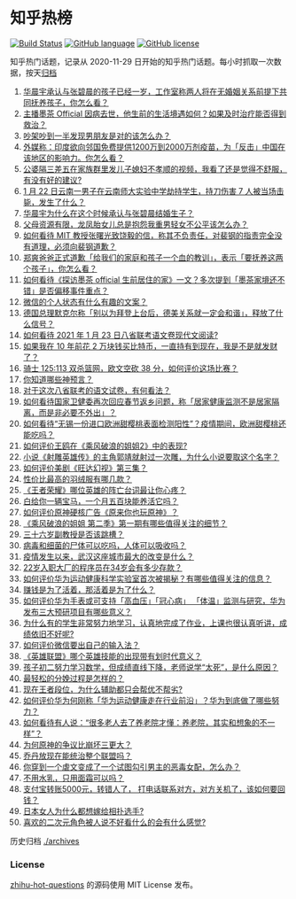 # 知乎热榜
[![Build Status](https://github.com/ToWeLong/zhihu-hot-questions/workflows/CI/badge.svg)](https://github.com/ToWeLong/zhihu-hot-questions/actions)
[![GitHub language](https://img.shields.io/badge/language-golang-orange.svg)](https://golang.org/)
[![GitHub license](https://img.shields.io/github/license/ToWeLong/zhihu-hot-questions)](https://github.com/ToWeLong/zhihu-hot-questions/blob/main/LICENSE)

知乎热门话题，记录从 2020-11-29 日开始的知乎热门话题。每小时抓取一次数据，按天[归档](./archives)

<!-- BEGIN -->

1. [华晨宇承认与张碧晨的孩子已经一岁，工作室称两人将在无婚姻关系前提下共同抚养孩子，你怎么看？](https://www.zhihu.com/question/440533019)
1. [主播墨茶 Official 因病去世，他生前的生活境遇如何？如果及时治疗能否得到救治？](https://www.zhihu.com/question/440488455)
1. [吵架吵到一半发现男朋友是对的该怎么办？](https://www.zhihu.com/question/422596620)
1. [外媒称：印度欲向邻国免费提供1200万到2000万剂疫苗，为「反击」中国在该地区的影响力。你怎么看？](https://www.zhihu.com/question/440644762)
1. [公婆隔三差五在家族群里发儿子媳妇不孝顺的视频，我看了还是觉得不舒服，有没有好的建议?](https://www.zhihu.com/question/440440260)
1. [1 月 22 日云南一男子在云南师大实验中学劫持学生，持刀伤害 7 人被当场击毙，发生了什么？](https://www.zhihu.com/question/440668867)
1. [华晨宇为什么在这个时候承认与张碧晨结婚生子？](https://www.zhihu.com/question/440655743)
1. [父母资源有限，龙凤胎女儿总是抱怨我重男轻女不公平该怎么办？](https://www.zhihu.com/question/417785073)
1. [如何看待 MIT 教授张曙光致饶毅的信，称其不负责任，对裴钢的指责完全没有道理，必须向裴钢道歉？](https://www.zhihu.com/question/440634424)
1. [郑爽爸爸正式道歉「给我们的家庭和孩子一个血的教训」，表示「要抚养这两个孩子」，你怎么看？](https://www.zhihu.com/question/440797948)
1. [如何看待《探访墨茶 official 生前居住的家》一文？多次提到「墨茶家境还不错」是否偏移事件重点？](https://www.zhihu.com/question/440725655)
1. [微信的个人状态有什么有趣的文案？](https://www.zhihu.com/question/440514246)
1. [德国总理默克尔称「别以为拜登上台后，德美关系就一定会和谐」，释放了什么信号？](https://www.zhihu.com/question/440650417)
1. [如何看待 2021 年 1 月 23 日八省联考语文卷现代文阅读?](https://www.zhihu.com/question/440754542)
1. [如果我在 10 年前花 2 万块钱买比特币，一直持有到现在，我是不是就发财了？](https://www.zhihu.com/question/439136003)
1. [骑士 125:113 双杀篮网，欧文空砍 38 分，如何评价这场比赛？](https://www.zhihu.com/question/440736450)
1. [你知道哪些神预言？](https://www.zhihu.com/question/48944599)
1. [对于这次八省联考的语文试卷，有何看法？](https://www.zhihu.com/question/440760441)
1. [如何看待国家卫健委再次回应春节返乡问题，称「居家健康监测不是居家隔离，而是非必要不外出」？](https://www.zhihu.com/question/440769081)
1. [如何看待“无锡一份进口欧洲甜樱桃表面检测阳性”？疫情期间，欧洲甜樱桃还能吃吗？](https://www.zhihu.com/question/440652915)
1. [如何评价王鸥在《乘风破浪的姐姐2》中的表现?](https://www.zhihu.com/question/440631567)
1. [小说《射雕英雄传》的主角郭靖就射过一次雕，为什么小说要取这个名字？](https://www.zhihu.com/question/440235365)
1. [如何评价美剧《旺达幻视》第三集？](https://www.zhihu.com/question/440654669)
1. [性价比最高的羽绒服有哪几款？](https://www.zhihu.com/question/21938429)
1. [《王者荣耀》哪位英雄的阵亡台词最让你心疼？](https://www.zhihu.com/question/422796196)
1. [白给你一辆宝马，一个月五百块能养活它吗？](https://www.zhihu.com/question/439328886)
1. [如何评价原神硬核广告《原来你也玩原神》？](https://www.zhihu.com/question/440684314)
1. [《乘风破浪的姐姐 第二季》第一期有哪些值得关注的细节？](https://www.zhihu.com/question/440602767)
1. [三十六岁副教授是否该跳槽？](https://www.zhihu.com/question/440257592)
1. [病毒和细菌的尸体可以吃吗，人体可以吸收吗？](https://www.zhihu.com/question/439649684)
1. [疫情发生以来，武汉这座城市最大的改变是什么？](https://www.zhihu.com/question/439360789)
1. [22岁入职大厂的程序员在34岁会有多少存款？](https://www.zhihu.com/question/436336543)
1. [如何评价华为运动健康科学实验室首次被揭秘？有哪些值得关注的信息？](https://www.zhihu.com/question/440664594)
1. [赚钱是为了活着，那活着是为了什么？](https://www.zhihu.com/question/434831702)
1. [如何评价华为手表或可支持「高血压」「冠心病」 「体温」监测与研究，华为发布三大预研项目有哪些意义？](https://www.zhihu.com/question/440782228)
1. [为什么有的学生非常努力地学习，认真地完成了作业，上课也很认真听讲，成绩依旧不好呢?](https://www.zhihu.com/question/319972649)
1. [如何评价微信要出自己的输入法？](https://www.zhihu.com/question/440186064)
1. [《英雄联盟》哪个英雄技能的出现带有划时代意义？](https://www.zhihu.com/question/434778527)
1. [孩子初二努力学习数学，但成绩直线下降，老师说学“太死”，是什么原因？](https://www.zhihu.com/question/440361057)
1. [最轻松的分娩过程是怎样的？](https://www.zhihu.com/question/433909831)
1. [现在王者段位，为什么辅助都只会帮优不帮劣?](https://www.zhihu.com/question/435048482)
1. [如何评价华为何刚称「华为运动健康走在行业前沿」？华为到底做了哪些努力？](https://www.zhihu.com/question/440781495)
1. [如何看待有人说：“很多老人去了养老院才懂：养老院，其实和想象的不一样”？](https://www.zhihu.com/question/440467400)
1. [为何原神的争议比崩坏三更大？](https://www.zhihu.com/question/440327042)
1. [乔丹放现在能统治整个联盟吗？](https://www.zhihu.com/question/437147240)
1. [你穿到一个虐文变成了一个试图勾引男主的恶毒女配，怎么办？](https://www.zhihu.com/question/413029409)
1. [不用水乳，只用面霜可以吗？](https://www.zhihu.com/question/65889927)
1. [支付宝转账5000元，转错人了， 打电话联系对方，对方关机了，该如何要回钱？](https://www.zhihu.com/question/351571558)
1. [日本女人为什么都想嫁给相扑选手?](https://www.zhihu.com/question/352910962)
1. [喜欢的二次元角色被人说不好看什么的会有什么感觉?](https://www.zhihu.com/question/438428276)

<!-- END -->

历史归档 [./archives](./archives)


### License
[zhihu-hot-questions](https://github.com/towelong/zhihu-hot-questions) 的源码使用 MIT License 发布。